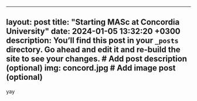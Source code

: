
---
layout: post
title: "Starting MASc at Concordia University"
date: 2024-01-05 13:32:20 +0300
description: You’ll find this post in your `_posts` directory. Go ahead and edit it and re-build the site to see your changes. # Add post description (optional)
img: concord.jpg # Add image post (optional)
---

yay
